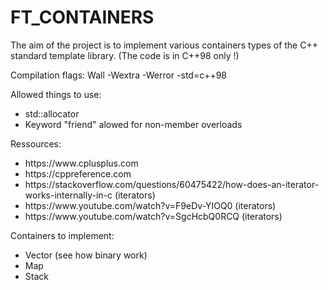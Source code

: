 # FT_CONTAINERS
The aim of the project is to implement various containers types of the C++ standard template library. (The code is in C++98 only !)

Compilation flags: Wall -Wextra -Werror -std=c++98<br/>

Allowed things to use:<br/>
<ul>
  <li>std::allocator</li>
  <li>Keyword "friend" alowed for non-member overloads</li>
</ul>

Ressources: <br/> 
<ul>
  <li>https://www.cplusplus.com</li>
  <li>https://cppreference.com</li>
  <li>https://stackoverflow.com/questions/60475422/how-does-an-iterator-works-internally-in-c (iterators)</li>
  <li>https://www.youtube.com/watch?v=F9eDv-YIOQ0 (iterators)</li>
  <li>https://www.youtube.com/watch?v=SgcHcbQ0RCQ (iterators)</li>
</ul>

Containers to implement:<br/>
<ul>
  <li>Vector (see how binary work)</li>
  <li>Map</li>
  <li>Stack</li>
</ul>
